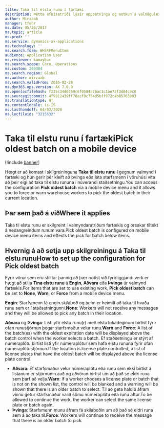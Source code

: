 ```yaml
---
title: Taka til elstu runu í fartæki
description: Þetta efnisatriði lýsir uppsetningu og notkun á valmöguleikum til að taka til elstu runu úr fartæki.
author: Mirzaab
manager: tfehr
ms.date: 05/26/2017
ms.topic: article
ms.prod: ''
ms.service: dynamics-ax-applications
ms.technology: ''
ms.search.form: WHSRFMenuItem
audience: Application User
ms.reviewer: kamaybac
ms.search.scope: Core, Operations
ms.custom: 269384
ms.search.region: Global
ms.author: mirzaab
ms.search.validFrom: 2016-02-28
ms.dyn365.ops.version: AX 7.0.0
ms.openlocfilehash: f235c34d6369c6f0584a7bac1c1be75f3d84c9c0
ms.sourcegitcommit: 4f9912439ff78acf0c754d5bff972c4b85763093
ms.translationtype: HT
ms.contentlocale: is-IS
ms.lasthandoff: 04/02/2020
ms.locfileid: "3215632"
---
```

# <a name="pick-oldest-batch-on-a-mobile-device"></a><span data-ttu-id="cfd75-103">Taka til elstu runu í fartæki</span><span class="sxs-lookup"><span data-stu-id="cfd75-103">Pick oldest batch on a mobile device</span></span>

[!include [banner](../includes/banner.md)]

<span data-ttu-id="cfd75-104">Hægt er að komast í skilgreininguna **Taka til elstu runu** í gegnum valmynd í fartæki og hún gerir þér kleift að þvinga eða láta starfsmenn í vöruhúsi vita að þeir eigi að taka til elstu rununa í núverandi staðsetningu.</span><span class="sxs-lookup"><span data-stu-id="cfd75-104">You can access the configuration **Pick oldest batch** via a mobile device menu and it allows you to force or warn warehouse workers to pick the oldest batch in their current location.</span></span>  

## <a name="where-it-applies"></a><span data-ttu-id="cfd75-105">Þar sem það á við</span><span class="sxs-lookup"><span data-stu-id="cfd75-105">Where it applies</span></span>
<span data-ttu-id="cfd75-106">Taka til elstu runu er skilgreint í valmyndaratriðum fartækis og orsakar tiltekt á neðangreindum runum vara.</span><span class="sxs-lookup"><span data-stu-id="cfd75-106">Pick oldest batch is configured on mobile device menu items and effects the pick for batch below items.</span></span>

## <a name="how-to-set-up-the-configuration-for-pick-oldest-batch"></a><span data-ttu-id="cfd75-107">Hvernig á að setja upp skilgreiningu á Taka til elstu runu</span><span class="sxs-lookup"><span data-stu-id="cfd75-107">How to set up the configuration for Pick oldest batch</span></span> 
<span data-ttu-id="cfd75-108">Fyrir vörur sem eru stilltar þannig að þær notist við fyrirliggjandi verk er hægt að stilla **Tína elstu runu** á **Engin**, **Aðvara** eða **Þvinga** úr valmynd fartækis.</span><span class="sxs-lookup"><span data-stu-id="cfd75-108">For items that are set to use existing work, **Pick oldest batch** can be set to **None**, **Warn**, or **Force** from a mobile device menu.</span></span>

<span data-ttu-id="cfd75-109">**Engin**: Starfsmenn fá engin skilaboð og þeim er heimilt að taka til hvaða runu sem er í staðsetningunni.</span><span class="sxs-lookup"><span data-stu-id="cfd75-109">**None**: Workers will not receive any messages and they will be allowed to pick any batch in their location.</span></span>

<span data-ttu-id="cfd75-110">**Aðvara** og **Þvinga**: Listi yfir elstu runu(r) með elsta lokadeginum birtist fyrir ofan runustjórnun þegar starfsmaður velur runu.</span><span class="sxs-lookup"><span data-stu-id="cfd75-110">**Warn** and **Force**:  A list of the batch(es) with the oldest expiration date will be displayed above the batch control when the worker selects a batch.</span></span> <span data-ttu-id="cfd75-111">Ef staðsetningu er stýrt af númeraplötu birtist listi yfir númeraplötur sem hafa elstu rununa fyrir ofan númeraplötustjórnun.</span><span class="sxs-lookup"><span data-stu-id="cfd75-111">If the location is license plate controlled, a list of license plates that have the oldest batch will be displayed above the license plate control.</span></span> 
-   <span data-ttu-id="cfd75-112">**Aðvara**: Ef starfsmaður velur númeraplötu eða runu sem ekki birtist á listanum er stjórnunin auð og aðvörun birtist um að það sé eldri runa sem þarf að velja.</span><span class="sxs-lookup"><span data-stu-id="cfd75-112">**Warn**: If a worker chooses a license plate or batch that is not on the shown list, the control will be blanked and a warning will be shown that there is an older batch to select.</span></span> <span data-ttu-id="cfd75-113">Til að geta haldið áfram vinnu getur starfsmaður valið sömu númeraplötu eða runu aftur.</span><span class="sxs-lookup"><span data-stu-id="cfd75-113">To be allowed to continue the work, the worker can select the same license plate or batch again.</span></span>  
-   <span data-ttu-id="cfd75-114">**Þvinga**: Starfsmenn munu áfram fá skilaboðin um að það sé eldri runa sem á að taka til.</span><span class="sxs-lookup"><span data-stu-id="cfd75-114">**Force**: Workers will continue to receive the message that there is an older batch to pick.</span></span>
